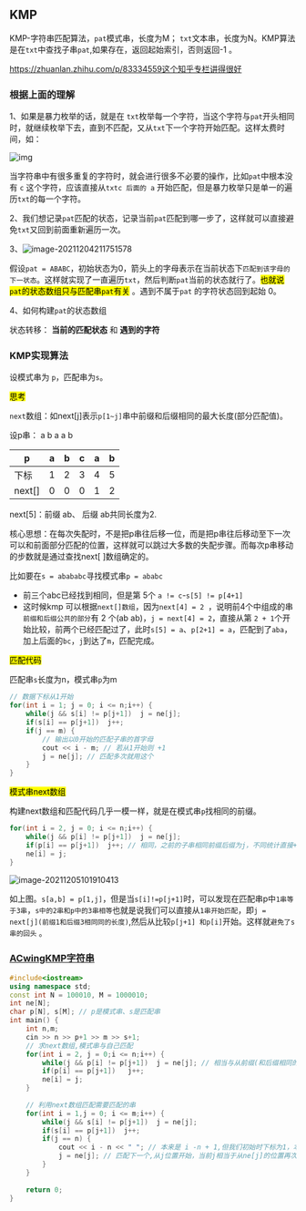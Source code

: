 ## KMP

KMP-字符串匹配算法，`pat`模式串，长度为M； `txt`文本串，长度为N。KMP算法是在`txt`中查找子串`pat`,如果存在，返回起始索引，否则返回-1 。

https://zhuanlan.zhihu.com/p/83334559这个知乎专栏讲得很好

### 根据上面的理解

1、如果是暴力枚举的话，就是在 `txt`枚举每一个字符，当这个字符与`pat`开头相同时，就继续枚举下去，直到不匹配，又从`txt`下一个字符开始匹配。这样太费时间，如：

![img](https://cdn.jsdelivr.net/gh/moon-Light404/my-picGo@master/img/202112042112184.gif)

当字符串中有很多重复的字符时，就会进行很多不必要的操作，比如`pat`中根本没有 `c` 这个字符，应该直接从`txtc 后面的 a` 开始匹配，但是暴力枚举只是单一的遍历`txt`的每一个字符。

2、我们想记录`pat`匹配的状态，记录当前`pat`匹配到哪一步了，这样就可以直接避免`txt`又回到前面重新遍历一次。

3、![image-20211204211751578](https://cdn.jsdelivr.net/gh/moon-Light404/my-picGo@master/img/202112042117827.png)

假设`pat = ABABC`，初始状态为0，箭头上的字母表示在当前状态下`匹配到该字母的下一状态`。这样就实现了一直遍历`txt`，然后判断`pat`当前的状态就行了。<mark>也就说`pat`的状态数组只与匹配串`pat`有关</mark> 。遇到不属于`pat` 的字符状态回到起始 0。

4、如何构建`pat`的状态数组

状态转移：	**当前的匹配状态**  和   **遇到的字符**





### KMP实现算法

设模式串为 `p`，匹配串为`s`。

<mark>思考</mark>

`next`数组：如next[j]表示`p[1~j]`串中前缀和后缀相同的最大长度(部分匹配值)。

设p串： a b a a b

| p      | a    | b    | c    | a    | b    |
| ------ | ---- | ---- | ---- | ---- | ---- |
| 下标   | 1    | 2    | 3    | 4    | 5    |
| next[] | 0    | 0    | 0    | 1    | 2    |

next[5]：前缀 ab、 后缀 ab共同长度为2.

核心思想：在每次失配时，不是把p串往后移一位，而是把p串往后移动至下一次可以和前面部分匹配的位置，这样就可以跳过大多数的失配步骤。而每次p串移动的步数就是通过查找next[ ]数组确定的。

比如要在`s = abababc`寻找模式串`p = ababc`

- 前三个abc已经找到相同，但是第 5个 `a != c`-`s[5] != p[4+1]`
- 这时候kmp 可以根据`next[]数组`，因为`next[4] = 2 `，说明前4个中组成的串`前缀和后缀公共的部分`有 2 个(ab ab)，`j = next[4] = 2`，直接从第 `2 + 1`个开始比较，前两个已经匹配过了，此时`s[5] = a`、`p[2+1] = a`，匹配到了`aba`，加上后面的`bc`，`j`到达了`m`，匹配完成。

<mark>匹配代码</mark>

匹配串`s`长度为n，模式串`p`为m

```c++
// 数据下标从1开始
for(int i = 1; j = 0; i <= n;i++) {
    while(j && s[i] != p[j+1])	j = ne[j];
    if(s[i] == p[j+1])	j++;
    if(j == m) {
        // 输出以0开始的匹配子串的首字母
        cout << i - m; // 若从1开始则 +1
        j = ne[j]; // 匹配多次就用这个
    }
}
```



<mark>模式串next数组</mark>

构建next数组和匹配代码几乎一模一样，就是在模式串`p`找相同的前缀。


```c++
for(int i = 2, j = 0; i <= n;i++) {
    while(j && p[i] != p[j+1])	j = ne[j];
    if(p[i] == p[j+1])	j++; // 相同，之前的子串相同前缀后缀为j，不同统计直接+1
    ne[i] = j;
}
```

![image-20211205101910413](https://cdn.jsdelivr.net/gh/moon-Light404/my-picGo@master/img/202112051019505.png)

如上图。`s[a,b] = p[1,j]`，但是当`s[i]!=p[j+1]`时，可以发现在匹配串p中`1串等于3串`，`s中的2串和p中的3串相等`也就是说我们可以直接从`1串开始匹配`，即`j = next[j](前缀1和后缀3相同同的长度)`,然后从比较`p[j+1] 和p[i]`开始。这样就`避免了s串的回头` 。

### <a href = "https://www.acwing.com/activity/content/problem/content/869/"> ACwingKMP字符串</a>

```c++
#include<iostream>
using namespace std;
const int N = 100010, M = 1000010;
int ne[N];
char p[N], s[M]; // p是模式串、s是匹配串
int main() {
    int n,m;
    cin >> n >> p+1 >> m >> s+1;
    // 求next数组,模式串与自己匹配
    for(int i = 2, j = 0;i <= n;i++) {
        while(j && p[i] != p[j+1])  j = ne[j]; // 相当与从前缀(和后缀相同的位置)j
        if(p[i] == p[j+1])   j++;
        ne[i] = j;
    }
    
    // 利用next数组匹配需要匹配的串
    for(int i = 1,j = 0; i <= m;i++) {
        while(j && s[i] != p[j+1])  j = ne[j];
        if(s[i] == p[j+1])  j++;
        if(j == n) {
            cout << i - n << " "; // 本来是 i -n + 1,但我们初始时下标为1，本题是0
            j = ne[j]; // 匹配下一个,从j位置开始，当前j相当于从ne[j]的位置再次匹配
        }
    }
    
    return 0;
}
```





